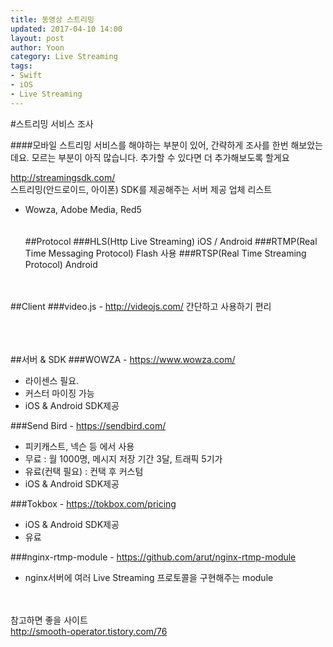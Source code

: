 ```yaml
---
title: 동영상 스트리밍
updated: 2017-04-10 14:00
layout: post
author: Yoon
category: Live Streaming
tags: 
- Swift
- iOS
- Live Streaming
---
```


#스트리밍 서비스 조사

####모바일 스트리밍 서비스를 해야하는 부분이 있어, 간략하게 조사를 한번 해보았는데요. 모르는 부분이 아직 많습니다. 추가할 수 있다면 더 추가해보도록 할게요
<br>

<http://streamingsdk.com/><br>
스트리밍(안드로이드, 아이폰) SDK를 제공해주는 서버 제공 업체 리스트
- Wowza, Adobe Media, Red5
<br><br><br>
##Protocol
###HLS(Http Live Streaming)
iOS / Android 
###RTMP(Real Time Messaging Protocol)
Flash 사용
###RTSP(Real Time Streaming Protocol)
Android
<br><br><br>


##Client
###video.js - <http://videojs.com/>
간단하고 사용하기 편리

<br><br><br>
##서버 & SDK
###WOWZA - <https://www.wowza.com/>
* 라이센스 필요.
* 커스터 마이징 가능
* iOS & Android SDK제공

###Send Bird - <https://sendbird.com/>
* 피키캐스트, 넥슨 등 에서 사용
* 무료 : 월 1000명, 메시지 저장 기간 3달, 트래픽 5기가
* 유료(컨택 필요) : 컨택 후 커스텀 
* iOS & Android SDK제공

###Tokbox - <https://tokbox.com/pricing>
* iOS & Android SDK제공
* 유료

###nginx-rtmp-module - <https://github.com/arut/nginx-rtmp-module>
* nginx서버에 여러 Live Streaming 프로토콜을 구현해주는 module
<br><br><br>



참고하면 좋을 사이트
<br>
<http://smooth-operator.tistory.com/76>